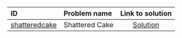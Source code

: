 | ID | Problem name | Link to solution |
|:---|:---|:---:|
| [shatteredcake](https://open.kattis.com/problems/shatteredcake   ) | Shattered Cake | [Solution](https://github.com/versenyi98/kattis-solutions/tree/main/solutions/Shattered%20Cake)|

